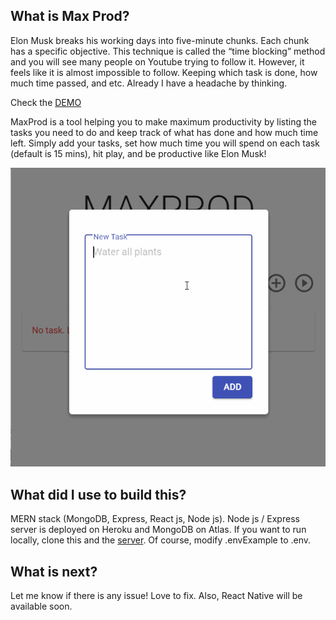 ## What is Max Prod?

Elon Musk breaks his working days into five-minute chunks. Each chunk has a specific objective. This technique is called the “time blocking” method and you will see many people on Youtube trying to follow it. However, it feels like it is almost impossible to follow. Keeping which task is done, how much time passed, and etc. Already I have a headache by thinking.

Check the [DEMO](https://ryanwlee.com/maxprod)

MaxProd is a tool helping you to make maximum productivity by listing the tasks you need to do and keep track of what has done and how much time left. Simply add your tasks, set how much time you will spend on each task (default is 15 mins), hit play, and be productive like Elon Musk!

![Image](https://github.com/dmrg2/maxprod/blob/master/maxprod.gif)

## What did I use to build this?

MERN stack (MongoDB, Express, React js, Node js). Node js / Express server is deployed on Heroku and MongoDB on Atlas. If you want to run locally, clone this and the [server](https://github.com/dmrg2/mernTask). Of course, modify .envExample to .env.

## What is next?

Let me know if there is any issue! Love to fix. Also, React Native will be available soon.
